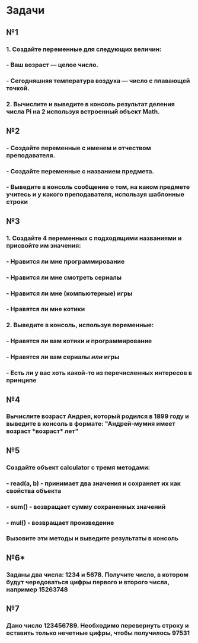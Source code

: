 # Задачи

## №1
### 1. Создайте переменные для следующих величин:
### - Ваш возраст — целое число.
### - Сегодняшняя температура воздуха — число с плавающей точкой.
### 2. Вычислите и выведите в консоль результат деления числа Pi на 2 используя встроенный объект Math.


## №2
### - Создайте переменные с именем и отчеством преподавателя.
### - Создайте переменные с названием предмета.
### - Выведите в консоль сообщение о том, на каком предмете учитесь и у какого преподавателя, используя шаблонные строки

## №3
### 1. Создайте 4 переменных с подходящими названиями и присвойте им значения:
### - Нравится ли мне программирование
### - Нравится ли мне смотреть сериалы
### - Нравится ли мне (компьютерные) игры
### - Нравятся ли мне котики
### 2. Выведите в консоль, используя переменные:
### - Нравятся ли вам котики ***и*** программирование
### - Нравятся ли вам сериалы ***или*** игры
### - Есть ли у вас хоть какой-то из перечисленных интересов в принципе

## №4
### Вычислите возраст Андрея, который родился в 1899 году и выведите в консоль в формате: "Андрей-мумия имеет возраст \*возраст\* лет"

## №5
### Создайте объект calculator с тремя методами:
### - read(a, b) - принимает два значения и сохраняет их как свойства объекта
### - sum() - возвращает сумму сохраненных значений
### - mul() - возвращает произведение
### Вызовите эти методы и выведите результаты в консоль

## №6*
### Заданы два числа: 1234 и 5678. Получите число, в котором будут чередоваться цифры первого и второго числа, например 15263748

## №7
### Дано число 123456789. Необходимо перевернуть строку и оставить только нечетные цифры, чтобы получилось 97531